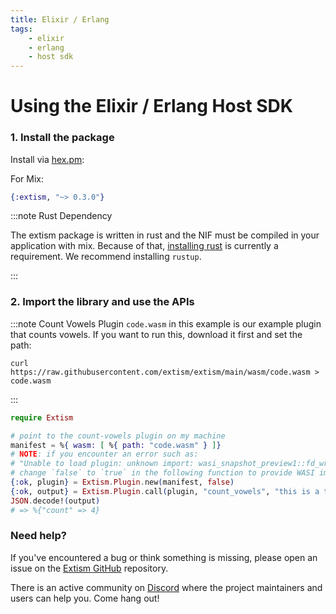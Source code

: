 ```yaml
---
title: Elixir / Erlang
tags:
    - elixir
    - erlang
    - host sdk
---
```


# Using the Elixir / Erlang Host SDK

### 1. Install the package

Install via [hex.pm](https://hex.pm/packages/extism):

For Mix:

```elixir
{:extism, "~> 0.3.0"}
```

:::note Rust Dependency

The extism package is written in rust and the NIF must be compiled in your application with mix.
Because of that, [installing rust](https://www.rust-lang.org/tools/install) is currently a requirement.
We recommend installing `rustup`.

:::

### 2. Import the library and use the APIs

:::note Count Vowels Plugin
`code.wasm` in this example is our example plugin that counts vowels. If you want to run this, download it first and set the path:

```
curl https://raw.githubusercontent.com/extism/extism/main/wasm/code.wasm > code.wasm
```
:::

```elixir
require Extism

# point to the count-vowels plugin on my machine
manifest = %{ wasm: [ %{ path: "code.wasm" } ]}
# NOTE: if you encounter an error such as: 
# "Unable to load plugin: unknown import: wasi_snapshot_preview1::fd_write has not been defined"
# change `false` to `true` in the following function to provide WASI imports to your plugin.
{:ok, plugin} = Extism.Plugin.new(manifest, false)
{:ok, output} = Extism.Plugin.call(plugin, "count_vowels", "this is a test")
JSON.decode!(output)
# => %{"count" => 4}
```

### Need help?

If you've encountered a bug or think something is missing, please open an issue on the [Extism GitHub](https://github.com/extism/extism) repository.

There is an active community on [Discord](https://discord.gg/cx3usBCWnc) where the project maintainers and users can help you. Come hang out!

